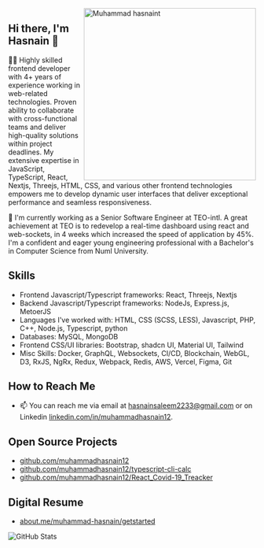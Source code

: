 <img align="right" src="https://miro.medium.com/max/2079/1*j1pc-U3OlcABlHUk9FAB0w.jpeg" alt="Muhammad hasnaint" width=350px/>

## Hi there, I'm Hasnain 👋


👨‍💻 Highly skilled frontend developer with 4+ years of experience working in web-related technologies. Proven ability to collaborate with cross-functional teams and deliver high-quality solutions within project deadlines. My extensive expertise in JavaScript, TypeScript, React, Nextjs, Threejs, HTML, CSS, and various other frontend technologies empowers me to develop dynamic user interfaces that deliver exceptional performance and seamless responsiveness.

🚀 I'm currently working as a Senior Software Engineer at TEO-intl. A great achievement at TEO is to redevelop a real-time dashboard using react and web-sockets, in 4 weeks which increased the speed of application by 45%. I'm a confident and eager young engineering professional with a Bachelor's in Computer Science from Numl University.

## Skills
- Frontend Javascript/Typescript frameworks: React, Threejs, Nextjs
- Backend Javascript/Typescript frameworks: NodeJs, Express.js, MetoerJS
- Languages I've worked with: HTML, CSS (SCSS, LESS), Javascript, PHP, C++, Node.js, Typescript, python
- Databases: MySQL, MongoDB
- Frontend CSS/UI libraries: Bootstrap, shadcn UI, Material UI, Tailwind
- Misc Skills: Docker, GraphQL, Websockets, CI/CD, Blockchain, WebGL, D3, RxJS, NgRx, Redux, Webpack, Redis, AWS, Vercel, Figma, Git

## How to Reach Me
- 📫 You can reach me via email at hasnainsaleem2233@gmail.com or on Linkedin [linkedin.com/in/muhammadhasnain12](https://linkedin.com/in/muhammadhasnain12).

## Open Source Projects
- [github.com/muhammadhasnain12](https://github.com/muhammadhasnain12/petty-cash-v2)
- [github.com/muhammadhasnain12/typescript-cli-calc](https://github.com/muhammadhasnain12/typescript-cli-calc)
- [github.com/muhammadhasnain12/React_Covid-19_Treacker](https://github.com/muhammadhasnain12/React_Covid-19_Treacker)

## Digital Resume
- [about.me/muhammad-hasnain/getstarted](https://about.me/muhammad-hasnain/getstarted)


![GitHub Stats](https://github-readme-stats.vercel.app/api?username=muhammadhasnain12&theme=radical)


